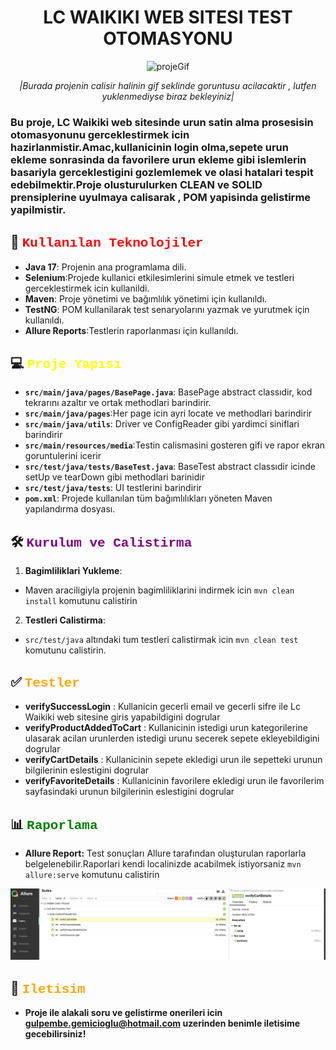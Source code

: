 <h1 align="center">LC WAIKIKI WEB SITESI TEST OTOMASYONU </h1>
<p align="center">
  <img src="src/main/resources/media/testRecord.gif" alt="projeGif">
</p>

<div align="center">  

*|Burada projenin calisir halinin gif seklinde goruntusu acilacaktir , lutfen yuklenmediyse biraz bekleyiniz|*

</div>

### Bu proje, LC Waikiki web sitesinde urun satin alma prosesisin otomasyonunu gerceklestirmek icin hazirlanmistir.Amac,kullanicinin login olma,sepete urun ekleme sonrasinda da favorilere urun ekleme gibi islemlerin basariyla gerceklestigini gozlemlemek ve olasi hatalari tespit edebilmektir.Proje olusturulurken CLEAN ve SOLID prensiplerine uyulmaya calisarak , POM yapisinda gelistirme yapilmistir.


##  🚀 <span style="color:red ;font-family:Courier New">Kullanılan Teknolojiler</span>

- **Java 17**: Projenin ana programlama dili.
- **Selenium**:Projede kullanici etkilesimlerini simule etmek ve testleri gerceklestirmek icin kullanildi.
- **Maven**: Proje yönetimi ve bağımlılık yönetimi için kullanıldı.
- **TestNG**: POM kullanilarak test senaryolarını yazmak ve yurutmek için kullanıldı.
- **Allure Reports**:Testlerin raporlanması için kullanıldı.



## 💻 <span style="color:yellow;font-family:Courier New">Proje Yapısı</span>

- **`src/main/java/pages/BasePage.java`**: BasePage abstract classıdir, kod tekrarını azaltır ve ortak methodlari barindirir.
- **`src/main/java/pages`**:Her page icin ayri locate ve methodlari barindirir
- **`src/main/java/utils`**: Driver ve ConfigReader gibi yardimci siniflari barindirir
- **`src/main/resources/media`**:Testin calismasini gosteren gifi ve rapor ekran goruntulerini icerir
- **`src/test/java/tests/BaseTest.java`**: BaseTest abstract classıdir icinde setUp ve tearDown gibi methodlari barinidir
- **`src/test/java/tests`**: UI testlerini barindirir
- **`pom.xml`**: Projede kullanılan tüm bağımlılıkları yöneten Maven yapılandırma dosyası.

## 🛠️ <span style="color:purple;font-family:Courier New">Kurulum ve Calistirma</span>

1. **Bagimliliklari Yukleme**:
- Maven araciligiyla projenin bagimliliklarini indirmek icin `mvn clean install` komutunu calistirin

2. **Testleri Calistirma**:
- `src/test/java` altındaki tum testleri calistirmak icin `mvn clean test` komutunu calistirin.

##  ✅ <span style="color:orange;font-family:Courier New">Testler</span>

- **verifySuccessLogin** : Kullanicin gecerli email ve gecerli sifre ile Lc Waikiki web sitesine giris yapabildigini dogrular
- **verifyProductAddedToCart** : Kullanicinin istedigi urun kategorilerine ulasarak acilan urunlerden istedigi urunu secerek sepete ekleyebildigini dogrular
- **verifyCartDetails** : Kullanicinin sepete ekledigi urun ile sepetteki urunun bilgilerinin eslestigini dogrular
- **verifyFavoriteDetails** : Kullanicinin favorilere ekledigi urun ile favorilerim sayfasindaki urunun bilgilerinin eslestigini dogrular

## 📊 <span style="color:green;font-family:Courier New">Raporlama</span>

- **Allure Report:** Test sonuçları Allure tarafından oluşturulan raporlarla belgelenebilir.Raporlari kendi localinizde acabilmek istiyorsaniz  `mvn allure:serve` komutunu calistirin

![allure_report](src/main/resources/media/allureReport.PNG)

##  📩 <span style="color:orange;font-family:Courier New">Iletisim</span>

- **Proje ile alakali soru ve gelistirme onerileri icin [gulpembe.gemicioglu@hotmail.com](mailto:gulpembe.gemicioglu@hotmail.com) uzerinden benimle iletisime gecebilirsiniz!**




